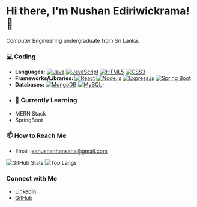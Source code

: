 # Hi there, I'm Nushan Ediriwickrama! 👋

Computer Engineering undergraduate from Sri Lanka.

### 💻 Coding
- **Languages:** [![Java](https://img.shields.io/badge/Java-007396?style=for-the-badge&logo=java&logoColor=white)](#) [![JavaScript](https://img.shields.io/badge/JavaScript-F7DF1E?style=for-the-badge&logo=javascript&logoColor=black)](#) [![HTML5](https://img.shields.io/badge/HTML5-E34F26?style=for-the-badge&logo=html5&logoColor=white)](#) [![CSS3](https://img.shields.io/badge/CSS3-1572B6?style=for-the-badge&logo=css3&logoColor=white)](#)
- **Frameworks/Libraries:** [![React](https://img.shields.io/badge/React-61DAFB?style=for-the-badge&logo=react&logoColor=black)](#) [![Node.js](https://img.shields.io/badge/Node.js-339933?style=for-the-badge&logo=node.js&logoColor=white)](#) [![Express.js](https://img.shields.io/badge/Express.js-000000?style=for-the-badge&logo=express&logoColor=white)](#) [![Spring Boot](https://img.shields.io/badge/Spring_Boot-6DB33F?style=for-the-badge&logo=spring-boot&logoColor=white)](#)
- **Databases:** [![MongoDB](https://img.shields.io/badge/MongoDB-47A248?style=for-the-badge&logo=mongodb&logoColor=white)](#) [![MySQL](https://img.shields.io/badge/MySQL-4479A1?style=for-the-badge&logo=mysql&logoColor=white)](#)-
- ### 🌱 Currently Learning
- MERN Stack
- SpringBoot

### 📫 How to Reach Me
- Email: eanushanhansana@gmail.com
  
![GitHub Stats](https://github-readme-stats.vercel.app/api?username=nushan2000&show_icons=true&theme=radical)
![Top Langs](https://github-readme-stats.vercel.app/api/top-langs/?username=nushan2000&layout=compact&theme=radical)
### Connect with Me

- [LinkedIn](www.linkedin.com/in/nushan-ediriwickrama-0278842b2)
- [GitHub](https://github.com/nushan2000)






